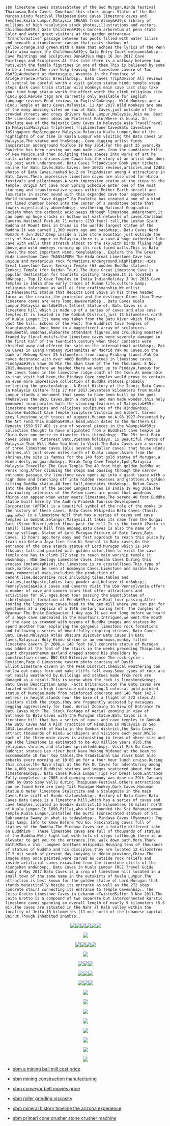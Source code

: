 
```
sbm limestone caves statuesStatue of the God Murgan,Hindu festival Thaipusam,Batu Caves. Download this stock image: Statue of the God Murgan,Hindu festival Thaipusam,Batu Caves limestone caves and temples,Kuala Lumpur,Malaysia CR6A85 from Alamy&#39;s library of millions of high resolution stock photos,illustrations and vectors. Childhood&#39;s Gate Children&#39;s Garden arboretum at penn state Color and water greet visitors at the garden entrance—a “transformative” passage between two pools filled with water lilies and beneath a translucent canopy that casts shadows of yellow,orange,and green.With a name that echoes the lyrics of the Penn State alma mater,the Childhood&#39;s Gate Entry Court welcomes&nbsp;. Cave Paintings and Sculptures Don&#39;s Maps 16 Jun 2017.Cave Paintings and Sculptures.At this site there is a walkway between two huts,with the female figurines in one of them.This is believed by some to be a female.The rive Volp leaving the limestone cavern of Tuc d&#39;Audoubert at Montesquieu Avantès in the Province of Ariège,France.Photo: Breuil&nbsp;. Batu Caves TripAdvisor All reviews kl sentral be careful worth a visit golden statue hindu temple steep steps dark cave train station wild monkeys main cave last stop take your time huge statue worth the effort worth the climb religious site hindu god.Review tags are currently only available for English language reviews.Read reviews in EnglishGo&nbsp;. Wild Monkeys and a Hindu Temple at Batu Caves,Malaysia. 11 Apr 2017.Wild monkeys are one of the many amazing sites we saw at Batu Caves,just outside of the crowded streets and crazy drivers Kuala Lumpur,Malaysia.Join me. Best 25+ Limestone caves ideas on Pinterest Batu,Where is kuala. In Absolute Awe of the Majestic Batu Caves in Malaysia.Asia TravelTravel In MalaysiaMalaysia TripTravel TripLimestone CavesBatu CavesCave InSingapore MapSingapore Malaysia.Malaysia Kuala Lumpur,One of the highlights of our time in Kuala Lumpur was visiting the Batu Caves in Malaysia.The statue and the&nbsp;. Cave digging artist finds inspiration underground YouTube 18 May 2014.For the past 25 years,Ra Paulette has been carving out man made caves from the sandstone hills of New Mexico,and then sculpting these spaces into works of art he calls wilderness shrines.Lee Cowan has the story of an artist who does his best work underground. Batu Caves TripAdvisor Book your tickets online for Batu Caves,Batu Caves: See 10921 reviews,articles,and 12482 photos of Batu Caves,ranked No.2 on TripAdvisor among 4 attractions in Batu Caves.These impressive limestone caves are also used for Hindu festivals and pilgrimages.A very impressive statue at the steps to the temple. Origin Art Cave Tour Spring Schedule Enter one of the most stunning and transformative spaces within Mother Earth herself and luxuriate in sacred sound with this expanded cave tour experience! World renowned “cave digger” Ra Paulette has created a one of a kind art lined chamber bored into the center of a sandstone butte that towers majestically above&nbsp;. weathering National Geographic Society When the carbonic acid seeps through limestone underground,it can open up huge cracks or hollow out vast networks of caves.Carlsbad Caverns National Park.At 71 meters (233 feet) tall,the Leshan Giant Buddha at Mount Emei in China is the worlds largest statue of the Buddha.It was carved 1,300 years ago and sat&nbsp;. Batu Caves Nerd Nomads 4 Jun 2017.Deep inside a lime stone mountain just outside the city of Kuala Lumpur in Malaysia,there is a cave.A huge cathedral like cave with walls that stretch almost to the sky,with birds flying high above,and wild monkeys running up its rock faced walls.This is Batu Caves,the most important Hindu temple&nbsp;. Explore the The Great Hida Limestone Cave THANYAPORN The Hida Great Limestone Cave has unique and mysterious rock formations.Underground.Highlights: Hida Great Limestone Cave; Senkoji Temple (63 wooden Buddha statues); Zenkoji Temple (for Kaidan Tour).The Hida Great Limestone Cave is a popular destination for tourists visiting Takayama.It is located 30&nbsp;. Top 12 Cave Temples in India IndianHoliday 3 Oct 2015.Cave temples in India show early traces of human life,culture &amp; religious tolerance as well as fine craftsmanship.We enlist 12.Mahesamurti statue that depicts Lord Shiva in his three headed form: as the creator,the protector and the destroyer.Other than.These limestone caves are very long.However&nbsp;. Batu Caves Kuala Lumpur,Malaysia World&#39;s Tallest Statue of. Batu Caves is a limestone hill which is made up of a series of caves and also cave temples.It is located in the Gombak District,just 13 kilometers north of Kuala Lumpur.Its name was taken from the Batu River which flows past the hill. Echoes of the Past: The Buddhist Cave Temples of Xiangtangshan. Once home to a magnificent array of sculptures—monumental Buddhas,elaborate attendant figures,and crouching monsters framed by floral motifs—the limestone caves were severely damaged in the first half of the twentieth century when their contents were chiseled away and offered for sale on the international art&nbsp;. Pak Ou Caves in Luang Prabang Vietnamitas en Madrid Pak Ou Caves,on the bank of Mekong River 25 kilometers from Luang Prabang (Laos).Pak Ou caves decorated with over 4000 Buddha statues in limestone caves. Pindaya&#39;s Shwe Oo Min The Shan Cave of The Ten Thousand. 8 Nov 2015.However,before we headed there we went up to Pindaya,famous for the caves found in the limestone ridge south of the town.As memorable as that visit had been,the Pindaya Cave complex would prove to contain an even more impressive collection of Buddha statues,probably reflecting the greater&nbsp;. A Brief History of the Iconic Batu Caves in Malaysia Culture Trip 27 Mar 2017.Seventeen kilometers from Kuala Lumpur stands a monument that seems to have been built by the gods themselves the Batu Caves.Both a natural and man made wonder,this holy monument incorporates both the stunning features of Malaysia&#39;s limestone mountains and religious sculptures of the Hindu&nbsp;. Chinese Buddhist Cave Temple Sculpture Victoria and Albert. Carved grey limestone with traces of pigment.Museum no.A.98 1927.Presented by The Art Fund.This Buddha&#39;s head,which dates to the Northern Qi Dynasty (550 577 AD) is one of several pieces in the V&amp;A&#39;s collection thought to have originated from a Buddhist cave temple in China.Over one metre in diameter this three&nbsp;. The 25+ best Batu caves ideas on Pinterest Batu,Vietnam holidays. 15 Beautiful Photos of Malaysia That Will Make You Want to Visit.The Batu Caves are a series of three limestone caves (plus several smaller caves) that house Hindu shrines,all just seven miles north of Kuala Lumpur.Aside from the shrines,the site is famous for the 140 foot gold statue of Murugan,a Hindu deity,on guard&nbsp;. Perak Tong Cave Temple,Ipoh,Malaysia Malaysia Traveller The Cave Temple.The 40 foot high golden Buddha at Perak Tong.After climbing the steps and passing through the narrow entrance passage,the limestone cave opens up into a giant space with a high dome and branching off into hidden recesses and grottoes.A golden sitting Buddha statue,40 feet tall,dominates the&nbsp;. Belum Caves: Into the Depths of the Second Longest Caves in India 19 Aug 2016.The fascinating interiors of the Belum caves are proof that wondrous things can appear when water meets limestone.The serene 40 foot Buddha statue built here by the Andhra Pradesh Tourism Development Corporation (APTDC) is a beautiful symbol of the role of the monks in the history of these caves. Batu Caves Wikipedia Batu Caves (Tamil: பத்து மலை) is a limestone hill that has a series of caves and cave temples in Gombak,Selangor,Malaysia.It takes its name from the Sungai Batu (Stone River),which flows past the hill.It is the tenth (Pattu in Tamil) limestone hill from Ampang.Batu Caves is also the name of a nearby village. Statue of Lord Murugan Picture of Batu Caves,Batu Caves. 13 hours ago.Very easy and fast approach to reach this place by train via Kelana Jaya line from KL Sentral to Batu caves,On the entrance of the cave stands statue of Lord Murugan which is 140 ft&quot; tall and painted with golden color,then to visit the cave temple one has to climb 272 step to reach main worship temple it was&nbsp;. NSW Geology Limestone Caves Jenolan Caves During this process (metamorphism),the limestone is re crystallised.This type of rock,marble,can be seen at Wombeyan Caves.Limestone and marble have many commercial uses,including the production of cement,lime,decorative rock,including tiles,tables and statues,toothpaste,ladies face powder and,believe it or&nbsp;. Pennsylvania&#39;s Caves and Caverns Visit The USA Pennsylvania offers a number of cave and cavern tours that offer attractions and activities for all ages.Boat tour passing the &quot;Statue of Liberty&quot; formation at Penn&#39;s Cave.Boat tour passing.After touring the limestone caves,head to the gem mill where you can pan for gemstones at a replica of a 19th century mining tent. The Jungles of Myanmar The Broke Backpacker 1 day ago.It was not long before we heard of a huge cave concealed in the mountains.Intrigued,we went.The mouth of the cave is crammed with dozens of Buddha images and statues.We spend another hour exploring the gorgeous limestone rock formations and following a series of beautifully rippling streams. Batu Caves Batu Caves,Malaysia Atlas Obscura Discover Batu Caves in Batu Caves,Malaysia: Holy Hindu shrine in an enormous,monkey filled limestone cavern.In 2006,a 140 foot tall concrete statue of Murugan was added at the foot of the stairs in the weeks preceding Thaipusam,a giant chrysanthemum garland draped around his shoulders by construction crane. BBC KS3 Bitesize Science The rock cycle : Revision,Page 8 Limestone cavern photo courtesy of David Elliot.Limestone cavern in the Peak District.Chemical weathering can hollow out caves form and make cliffs fall away.Some types of rock are not easily weathered by.Buildings and statues made from rock are damaged as a result.This is worse when the rock is limestone&nbsp;. Batu Caves Description &amp; Facts Britannica.com The Batu Caves are located within a high limestone outcropping.A colossal gold painted statue of Murugan,made from reinforced concrete and 140 feet (42.7 metres) in height,stands near the base of a flight of 272 steps.As visitors climb the steps,they are frequently accosted by macaques begging aggressively for food. Aerial Zooming In View Of Entrance To Batu Caves With The. Stock Footage of Aerial zooming in view of Entrance to Batu Caves with the Murugan statue.Batu Caves is a limestone hill that has a series of caves and cave temples in Gombak. The Batu Caves And A Rich Tradition Of Hinduism in Malaysia 18 Sep 2014.Located north of Kuala in the Gombak district,the Batu Caves attract thousands of Hindu worshipers and visitors each year.While each of the three main caves is astonishing in terms of sheer size and age (the limestone is estimated to be 400 million years old),the religious shrines and statues sprinkled&nbsp;. Visit Pak Ou Caves Buddhist statues Lao river boat Nava Mekong Widened at the beam to accommodate 10 four top tables,the traditional Lao river boat also embarks every morning at 10:00 am for a four hour lunch cruise.During this cruise,the Nava stops at the Pak Ou Caves for adventuring among the 4,000 sacred Buddhist statues and images scattered about the two limestone&nbsp;. Batu Caves Kuala Lumpur Tips For Dress Code,Entrance Fully completed in 2005 and opening ceremony was done on 29th January 2006 by Dato Samy Vellu during Thaipusam Festival.Others attractions can be found here are Long Tail Macaque Monkey,Dark Caves,Hanuman Statue,6 meter limestone Stalactite and a Stalagmite in the main Caves.Fine craft of Hindu statues&nbsp;. History of Batu Caves Batu Caves Batu Caves,is a limestone hill,which has a series of caves and cave temples,located in Gombak district,13 kilometres (8 miles) north of Kuala Lumpur.In 1890,Pillai,who also founded the Sri Mahamariamman Temple,Kuala Lumpur,installed the murti (consecrated statue) of Sri Subramania Swamy in what is today&nbsp;. Pindaya Caves (Myanmar): Top Tips &amp; Info to Know Before You Go. Fascinating caves full of statues of the Buddha.The Pindaya Caves are a totally different take on Buddhism ! These limestone caves are full of thousands of statues of the Buddha.Well light but with lots of steps (although there is an elevator to get you to the entrance.)You walk down path.More.Thank BathUKMan.בנדט א. Longmen Grottoes Wikipedia Housing tens of thousands of statues of Buddha and his disciples,they are located 12 kilometres (7.5 mi) south of present day Luòyáng in Hénán province,China.The images,many once painted,were carved as outside rock reliefs and inside artificial caves excavated from the limestone cliffs of the Xiangshan and&nbsp;. Batu Caves in Kuala Lumpur FREE Travel Guide kuaby 4 May 2017.Batu Caves is a crop of limestone hill located in a small town of the same name in the outskirts of Kuala Lumpur.The attraction is best known for the golden statue of Lord Murugan that stands majestically beside its entrance as well as the 272 step concrete stairs connecting its entrance to Temple Cave&nbsp;. The Jeita Grotto Limestone Caves in Lebanon «TwistedSifter 8 Nov 2011.The Jeita Grotto is a compound of two separate but interconnected karstic limestone caves spanning an overall length of nearly 9 kilometers (5.6 mi).The caves are situated in the Nahr al Kalb valley within the locality of Jeita,18 kilometres (11 mi) north of the Lebanese capital Beirut.Though inhabited in&nbsp;. 
```

<div align="center">
  
<a rel="nofollow" href="https://m.shibang-china.com?f=github&k=sbm+limestone+caves+statues"><img src="https://static.shibang-china.com/en/l.png"></a><img src="https://static.shibang-china.com/en/hw.png"><a rel="nofollow" href="https://m.shibang-china.com/product/?f=github&k=sbm+limestone+caves+statues"><img src="https://static.shibang-china.com/en/p.png"></a><a rel="nofollow" href="https://m.shibang-china.com/cases/?f=github&k=sbm+limestone+caves+statues"><img src="https://static.shibang-china.com/en/c.png"></a><a rel="nofollow" href="https://m.shibang-china.com/news/?f=github&k=sbm+limestone+caves+statues"><img src="https://static.shibang-china.com/en/n.png"></a><a rel="nofollow" href="https://m.shibang-china.com?f=github&k=sbm+limestone+caves+statues"><img src="https://static.shibang-china.com/en/m.png"></a>

<a rel="nofollow" href="https://m.shibang-china.com/product/?f=github&k=sbm+limestone+caves+statues"><img src="https://static.shibang-china.com/en/b.jpg"></a>
  
<a rel="nofollow" href="https://m.shibang-china.com/solution-aggregate.html?f=github&k=sbm+limestone+caves+statues"><img src="https://static.shibang-china.com/en/a.jpg"></a><a rel="nofollow" href="https://m.shibang-china.com/solution-mine.html?f=github&k=sbm+limestone+caves+statues"><img src="https://static.shibang-china.com/en/m.jpg"></a><a rel="nofollow" href="https://m.shibang-china.com/solution-mill.html?f=github&k=sbm+limestone+caves+statues"><img src="https://static.shibang-china.com/en/g.jpg"></a><a rel="nofollow" href="https://m.shibang-china.com/solution-epc.html?f=github&k=sbm+limestone+caves+statues"><img src="https://static.shibang-china.com/en/e.jpg"></a>

<a rel="nofollow" href="https://m.shibang-china.com/product/?f=github&k=sbm+limestone+caves+statues"><img src="https://static.shibang-china.com/en/a-p.png"></a>

<a rel="nofollow" href="https://m.shibang-china.com/product/crusher/c6x.html?f=github&k=sbm+limestone+caves+statues"><img src="https://static.shibang-china.com/en/j.jpg"></a><a rel="nofollow" href="https://m.shibang-china.com/product/crusher/ci5x.html?f=github&k=sbm+limestone+caves+statues"><img src="https://static.shibang-china.com/en/i.jpg"></a><a rel="nofollow" href="https://m.shibang-china.com/product/crusher/hst.html?f=github&k=sbm+limestone+caves+statues"><img src="https://static.shibang-china.com/en/c.jpg"></a>

<a rel="nofollow" href="https://m.shibang-china.com/product/mill/mtw.html?f=github&k=sbm+limestone+caves+statues"><img src="https://static.shibang-china.com/en/mtw.jpg"></a><a rel="nofollow" href="https://m.shibang-china.com/product/mill/scm.html?f=github&k=sbm+limestone+caves+statues"><img src="https://static.shibang-china.com/en/scm.jpg"></a><a rel="nofollow" href="https://m.shibang-china.com/product/mill/lm.html?f=github&k=sbm+limestone+caves+statues"><img src="https://static.shibang-china.com/en/lm.jpg"></a>

<a rel="nofollow" href="https://m.shibang-china.com/product/sand/vsi6x.html?f=github&k=sbm+limestone+caves+statues"><img src="https://static.shibang-china.com/en/6x.jpg"></a><a rel="nofollow" href="https://m.shibang-china.com/product/sand/vu.html?f=github&k=sbm+limestone+caves+statues"><img src="https://static.shibang-china.com/en/vu.jpg"></a><a rel="nofollow" href="https://m.shibang-china.com/product/mobile/klun.html?f=github&k=sbm+limestone+caves+statues"><img src="https://static.shibang-china.com/en/k.jpg"></a>

<a rel="nofollow" href="https://m.shibang-china.com/cases/?f=github&k=sbm+limestone+caves+statues"><img src="https://static.shibang-china.com/en/case.png"></a>

<a rel="nofollow" href="https://m.shibang-china.com/cases/aggregate/202.html?f=github&k=sbm+limestone+caves+statues"><img src="https://static.shibang-china.com/en/c-1.jpg"></a>

<a rel="nofollow" href="https://m.shibang-china.com/cases/aggregate/203.html?f=github&k=sbm+limestone+caves+statues"><img src="https://static.shibang-china.com/en/c-2.jpg"></a>

<a rel="nofollow" href="https://m.shibang-china.com/cases/mill/123.html?f=github&k=sbm+limestone+caves+statues"><img src="https://static.shibang-china.com/en/c-3.jpg"></a>

<a rel="nofollow" href="https://m.shibang-china.com/contact_us.html?f=github&k=sbm+limestone+caves+statues"><img src="https://static.shibang-china.com/en/contact.png"></a>

<a rel="nofollow" href="https://swt.shibang-china.com/?f=github&k=sbm+limestone+caves+statues"><img src="https://static.shibang-china.com/en/chat.png"></a>

<a rel="nofollow" href="https://whatsapp.shibangsoft.com/WhatsApp.php?f=github&k=sbm+limestone+caves+statues"><img src="https://static.shibang-china.com/en/whatsapp.png"></a>

<a rel="nofollow" href="https://m.shibang-china.com/?f=github&k=sbm+limestone+caves+statues"><img src="https://static.shibang-china.com/en/website.png"></a>

</div>


* [sbm a mining ball mill cost price](sbm%20a%20mining%20ball%20mill%20cost%20price.md)

* [sbm mining construction manufacturing](sbm%20mining%20construction%20manufacturing.md)

* [sbm conveyor belt movies price](sbm%20conveyor%20belt%20movies%20price.md)

* [sbm roller grinding viscosity](sbm%20roller%20grinding%20viscosity.md)

* [sbm mineral history timeline the arizona experience](sbm%20mineral%20history%20timeline%20the%20arizona%20experience.md)

* [sbm primari cone crusher stone crusher machine](sbm%20primari%20cone%20crusher%20stone%20crusher%20machine.md)